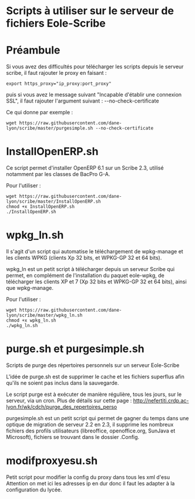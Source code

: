Scripts à utiliser sur le serveur de fichiers Eole-Scribe
====

Préambule
===

Si vous avez des difficultés pour télécharger les scripts depuis le serveur scribe, il faut rajouter le proxy en faisant :

    export https_proxy="ip_proxy:port_proxy"
puis si vous avez le message suivant "Incapable d'établir une connexion SSL", il faut rajouter l'argument suivant :
    --no-check-certificate

Ce qui donne par exemple :

    wget https://raw.githubusercontent.com/dane-lyon/scribe/master/purgesimple.sh --no-check-certificate



InstallOpenERP.sh
===

Ce script permet d'installer OpenERP 6.1 sur un Scribe 2.3, utilisé notamment par les classes de BacPro G-A.

Pour l'utiliser :

    wget https://raw.githubusercontent.com/dane-lyon/scribe/master/InstallOpenERP.sh
    chmod +x InstallOpenERP.sh
    ./InstallOpenERP.sh


wpkg_ln.sh
===

Il s'agit d'un script qui automatise le téléchargement de wpkg-manage et les clients WPKG (clients Xp 32 bits, et WPKG-GP 32 et 64 bits).

wpkg_ln est un petit script à télécharger depuis un serveur Scribe qui permet, en complément de l'installation du paquet eole-wpkg, de télécharger les clients XP et 7 (Xp 32 bits et WPKG-GP 32 et 64 bits), ainsi que wpkg-manage.

Pour l'utiliser :

    wget https://raw.githubusercontent.com/dane-lyon/scribe/master/wpkg_ln.sh
    chmod +x wpkg_ln.sh
    ./wpkg_ln.sh


purge.sh et purgesimple.sh
===

Scripts de purge des répertoires personnels sur un serveur Eole-Scribe

L'idée de purge.sh est de supprimer le cache et les fichiers superflus afin qu'ils ne soient pas inclus dans la sauvegarde.

Le script purge est à exécuter de manière régulière, tous les jours, sur le serveur, via un cron. Plus de détails sur cette page : http://nefertiti.crdp.ac-lyon.fr/wk/cdch/purge_des_repertoires_perso

purgesimple.sh est un petit script qui permet de gagner du temps dans une optique de migration de serveur 2.2 en 2.3, il supprime les nombreux fichiers des profils utilisateurs (libreoffice, openoffice.org, SunJava et Microsoft), fichiers se trouvant dans le dossier .Config.

modifproxyesu.sh
===

Petit script pour modifier la config du proxy dans tous les xml d'esu
Attention on met ici les adresses ip en dur donc il faut les adapter à la configuration du lycée.

